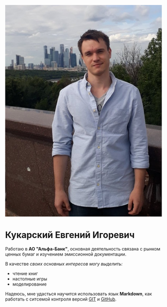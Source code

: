 ![](img/goEscfyG7y0.jpg)
# Кукарский Евгений Игоревич

Работаю в **АО "Альфа-Банк"**, основная деятельность связана с рынком ценных бумаг и изучением эмиссионной документации.

В качестве *своих основных интересов могу выделить:*

- чтение книг
- настолные игры
- моделирование
  
Надеюсь, мне удасться научится использовать язык **Markdown**, как работать с ситсемой контроля версий [GIT](https://git-scm.com/) и [GitHub](https://github.com/).